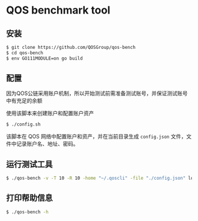 # QOS benchmark tool

## 安装
```bash
$ git clone https://github.com/QOSGroup/qos-bench
$ cd qos-bench
$ env GO111MODULE=on go build
```

## 配置
因为QOS公链采用账户机制，所以开始测试前需准备测试账号，并保证测试账号中有充足的余额

使用该脚本来创建账户和配置账户资产
```bash
$ ./config.sh
```

该脚本在 QOS 网络中配置账户和资产，并在当前目录生成 `config.json` 文件，文件中记录账户名、地址、密码。


## 运行测试工具
```bash
$ ./qos-bench -v -T 10 -R 10 -home "~/.qoscli" -file "./config.json" localhost:26657
```

## 打印帮助信息
```bash
$ ./qos-bench -h
```
